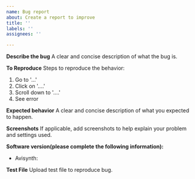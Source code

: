 ```yaml
---
name: Bug report
about: Create a report to improve
title: ''
labels: ''
assignees: ''

---
```


**Describe the bug**
A clear and concise description of what the bug is.

**To Reproduce**
Steps to reproduce the behavior:
1. Go to '...'
2. Click on '....'
3. Scroll down to '....'
4. See error

**Expected behavior**
A clear and concise description of what you expected to happen.

**Screenshots**
If applicable, add screenshots to help explain your problem and settings used.

**Software version(please complete the following information):**
 - Avisynth: 


**Test File**
Upload test file to reproduce bug.
